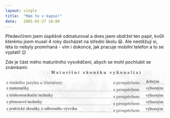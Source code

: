 ```yaml
---
layout: single
title:  "Mám to v kapse!"
date:   2005-05-27 18:00
---
```

Předevčírem jsem úspěšně odmaturoval a dnes jsem obdržel ten papír,
kvůli kterému jsem musel 4 roky docházet na střední školu :smiley:.
Ale nestěžuji si, léta to nebyly promrhaná - vím i dokonce,
jak pracuje mobilní telefon a to se vyplatí! :wink:

Zde je část mého maturitního vysvědčení, abych se mohl pochlubit se známkami:
![Část maturitního vysvědčení - známky: český jazyk a literatura 3, telekomunikačí technika 1, matematika 1, přenosová technika 1](/assets/images/maturita.jpg)
